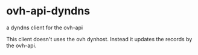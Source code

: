 # ovh-api-dyndns

a dyndns client for the ovh-api

This client doesn't uses the ovh dynhost. Instead it updates the records by the ovh-api.